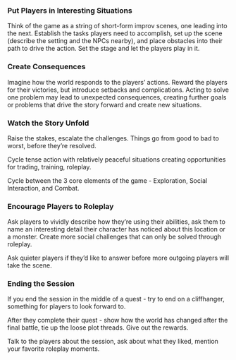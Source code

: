 ### Put Players in Interesting Situations
Think of the game as a string of short-form improv scenes, one leading into the next. Establish the tasks players need to accomplish, set up the scene (describe the setting and the NPCs nearby), and place obstacles into their path to drive the action. Set the stage and let the players play in it. 

### Create Consequences
Imagine how the world responds to the players’ actions. Reward the players for their victories, but introduce setbacks and complications. Acting to solve one problem may lead to unexpected consequences, creating further goals or problems that drive the story forward and create new situations.

### Watch the Story Unfold
Raise the stakes, escalate the challenges. Things go from good to bad to worst, before they’re resolved.

Cycle tense action with relatively peaceful situations creating opportunities for trading, training, roleplay.

Cycle between the 3 core elements of the game - Exploration, Social Interaction, and Combat.

<div class="column-break"></div>

### Encourage Players to Roleplay
Ask players to vividly describe how they’re using their abilities, ask them to name an interesting detail their character has noticed about this location or a monster. Create more social challenges that can only be solved through roleplay.

Ask quieter players if they’d like to answer before more outgoing players will take the scene.

### Ending the Session
If you end the session in the middle of a quest - try to end on a cliffhanger, something for players to look forward to.

After they complete their quest - show how the world has changed after the final battle, tie up the loose plot threads. Give out the rewards.

Talk to the players about the session, ask about what they liked, mention your favorite roleplay moments.
